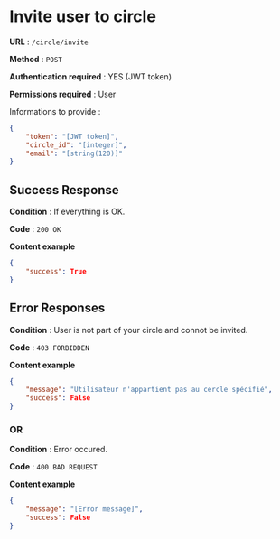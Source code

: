# Invite user to circle

**URL** : `/circle/invite`

**Method** : `POST`

**Authentication required** : YES (JWT token)

**Permissions required** : User


Informations to provide :

```json
{
    "token": "[JWT token]",
    "circle_id": "[integer]",
    "email": "[string(120)]"
}
```

## Success Response

**Condition** : If everything is OK.

**Code** : `200 OK`

**Content example**

```json
{
    "success": True
}
```

## Error Responses

**Condition** : User is not part of your circle and connot be invited.

**Code** : `403 FORBIDDEN`

**Content example**

```json
{
    "message": "Utilisateur n'appartient pas au cercle spécifié",
    "success": False
}
```

### OR

**Condition** : Error occured.

**Code** : `400 BAD REQUEST`

**Content example**

```json
{
    "message": "[Error message]",
    "success": False
}
```